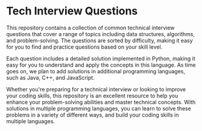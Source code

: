 # Tech Interview Questions

This repository contains a collection of common technical interview questions that cover a range of topics including data structures, algorithms, and problem-solving. The questions are sorted by difficulty, making it easy for you to find and practice questions based on your skill level.

Each question includes a detailed solution implemented in Python, making it easy for you to understand and apply the concepts in this language. As time goes on, we plan to add solutions in additional programming languages, such as Java, C++, and JavaScript.

Whether you're preparing for a technical interview or looking to improve your coding skills, this repository is an excellent resource to help you enhance your problem-solving abilities and master technical concepts. With solutions in multiple programming languages, you can learn to solve these problems in a variety of different ways, and build your coding skills in multiple languages.
